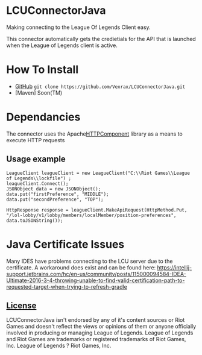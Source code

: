 # LCUConnectorJava
Making connecting to the League Of Legends Client easy.

This connector automatically gets the credietials for the API that is launched when the League of Legends client is active. 

# How To Install
- [GitHub](https://github.com/Vexrax/LCUConnectorJava) `git clone https://github.com/Vexrax/LCUConnectorJava.git`
- [Maven] Soon(TM)



# Dependancies 
The connector uses the Apache[HTTPComponent](https://hc.apache.org/httpcomponents-client-4.3.x/quickstart.html) library as a means to execute HTTP requests

## Usage example

```
LeagueClient leagueClient = new LeagueClient("C:\\Riot Games\\League of Legends\\lockfile") ;
leagueClient.Connect();
JSONObject data = new JSONObject();
data.put("firstPreference", "MIDDLE");
data.put("secondPreference", "TOP");

HttpResponse response = leagueClient.MakeApiRequest(HttpMethod.Put, "/lol-lobby/v1/lobby/members/localMember/position-preferences", data.toJSONString());
```

# Java Certificate Issues

Many IDES have problems connecting to the LCU server due to the certificate. A workaround does exist and can be found here:
https://intellij-support.jetbrains.com/hc/en-us/community/posts/115000094584-IDEA-Ultimate-2016-3-4-throwing-unable-to-find-valid-certification-path-to-requested-target-when-trying-to-refresh-gradle



## [License](LICENSE.txt)
LCUConnectorJava isn't endorsed by any of it's content sources or Riot Games and doesn't reflect the views or opinions of them or anyone officially involved in producing or managing League of Legends. League of Legends and Riot Games are trademarks or registered trademarks of Riot Games, Inc. League of Legends ? Riot Games, Inc.